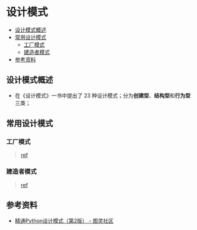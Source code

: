 设计模式
===

<!-- TOC -->
- [设计模式概述](#设计模式概述)
- [常用设计模式](#常用设计模式)
    - [工厂模式](#工厂模式)
    - [建造者模式](#建造者模式)
- [参考资料](#参考资料)
<!-- TOC -->

## 设计模式概述

- 在《设计模式》一书中提出了 23 种设计模式；分为**创建型**、**结构型**和**行为型**三类；


## 常用设计模式

### 工厂模式
> [ref](./设计模式-工厂模式.md)

### 建造者模式
> [ref]()



## 参考资料
- [精通Python设计模式（第2版） - 图灵社区](https://www.ituring.com.cn/book/2680)